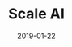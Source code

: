 ---
layout: post
category: work
title: "Scale AI"
date: 2019-01-22
thumb: scale-logo-black.png
external: https://www.youtube.com/watch?v=ZAfAFTxTZEg
color: "#9347FB"
---